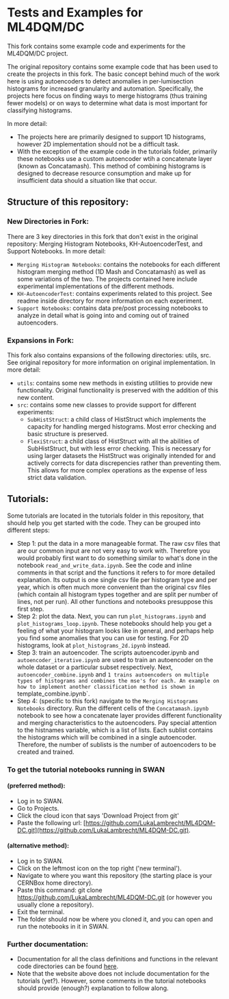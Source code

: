 # Tests and Examples for ML4DQM/DC

This fork contains some example code and experiments for the ML4DQM/DC project.

The original repository contains some example code that has been used to create the projects in this fork. The basic concept behind much of the work here is using autoencoders to detect anomalies in per-lumisection histograms for increased granularity and automation. Specifically, the projects here focus on finding ways to merge histograms (thus training fewer models) or on ways to determine what data is most important for classifying histograms. 

In more detail:

- The projects here are primarily designed to support 1D histograms, however 2D implementation should not be a difficult task. 
- With the exception of the example code in the tutorials folder, primarily these notebooks use a custom autoencoder wtih a concatenate layer (known as Concatamash). This method of combining histograms is designed to decrease resource consumption and make up for insufficient data should a situation like that occur. 

## Structure of this repository:

### New Directories in Fork:

There are 3 key directories in this fork that don't exist in the original repository: Merging Histogram Notebooks, KH-AutoencoderTest, and Support Notebooks.
In more detail:

- `Merging Histogram Notebooks`: contains the notebooks for each different histogram merging method (1D Mash and Concatamash) as well as some variations of the two. The projects contained here include experimental implementations of the different methods.
- `KH-AutoencoderTest`: contains experiments related to this project. See readme inside directory for more information on each experiment.
- `Support Notebooks`: contains data pre/post processing notebooks to analyze in detail what is going into and coming out of trained autoencoders. 

### Expansions in Fork:

This fork also contains expansions of the following directories: utils, src. See original repository for more information on original implementation.
In more detail:
- `utils`: contains some new methods in existing utilities to provide new functionality. Original functionality is preserved with the addition of this new content.
- `src`: contains some new classes to provide support for different experiments:
    - `SubHistStruct`: a child class of HistStruct which implements the capacity for handling merged histograms. Most error checking and basic structure is preserved.
    - `FlexiStruct`: a child class of HistStruct with all the abilities of SubHistStruct, but with less error checking. This is necessary for using larger datasets the HistStruct was originally intended for and actively corrects for data discrepencies rather than preventing them. This allows for more complex operations as the expense of less strict data validation. 
    
## Tutorials:  

Some tutorials are located in the tutorials folder in this repository, that should help you get started with the code. They can be grouped into different steps:  

- Step 1: put the data in a more manageable format. The raw csv files that are our common input are not very easy to work with. Therefore you would probably first want to do something similar to what's done in the notebook `read_and_write_data.ipynb`. See the code and inline comments in that script and the functions it refers to for more detailed explanation. Its output is one single csv file per histogram type and per year, which is often much more convenient than the original csv files (which contain all histogram types together and are split per number of lines, not per run). All other functions and notebooks presuppose this first step.  
- Step 2: plot the data. Next, you can run `plot_histograms.ipynb` and `plot_histograms_loop.ipynb`. These notebooks should help you get a feeling of what your histogram looks like in general, and perhaps help you find some anomalies that you can use for testing. For 2D histograms, look at `plot_histograms_2d.ipynb` instead.  
- Step 3: train an autoencoder. The scripts autoencoder.ipynb and `autoencoder_iterative.ipynb` are used to train an autoencoder on the whole dataset or a particular subset respectively. Next, `autoencoder_combine.ipynb` and `1 trains autoencoders on multiple types of histograms and combines the mse's for each. An example on how to implement another classification method is shown in `template_combine.ipynb`.
- Step 4: (specific to this fork) navigate to the `Merging Histograms Notebooks` directory. Run the different cells of the `Concatamash.ipynb` notebook to see how a concatenate layer provides different functionality and merging characteristics to the autoencoders. Pay special attention to the histnames variable, which is a list of lists. Each sublist contains the histograms which will be combined in a single autoencoder. Therefore, the number of sublists is the number of autoencoders to be created and trained. 


### To get the tutorial notebooks running in SWAN  
#### (preferred method):  

- Log in to SWAN.  
- Go to Projects.  
- Click the cloud icon that says 'Download Project from git'  
- Paste the following url: [https://github.com/LukaLambrecht/ML4DQM-DC.git](https://github.com/LukaLambrecht/ML4DQM-DC.git).

#### (alternative method):  

- Log in to SWAN.
- Click on the leftmost icon on the top right ('new terminal').
- Navigate to where you want this repository (the starting place is your CERNBox home directory).
- Paste this command: git clone https://github.com/LukaLambrecht/ML4DQM-DC.git (or however you usually clone a repository).    
- Exit the terminal.  
- The folder should now be where you cloned it, and you can open and run the notebooks in it in SWAN. 
 
### Further documentation:  

- Documentation for all the class definitions and functions in the relevant code directories can be found [here](https://LukaLambrecht.github.io/ML4DQM-DC/).
- Note that the website above does not include documentation for the tutorials (yet?). However, some comments in the tutorial notebooks should provide (enough?) explanation to follow along.  
